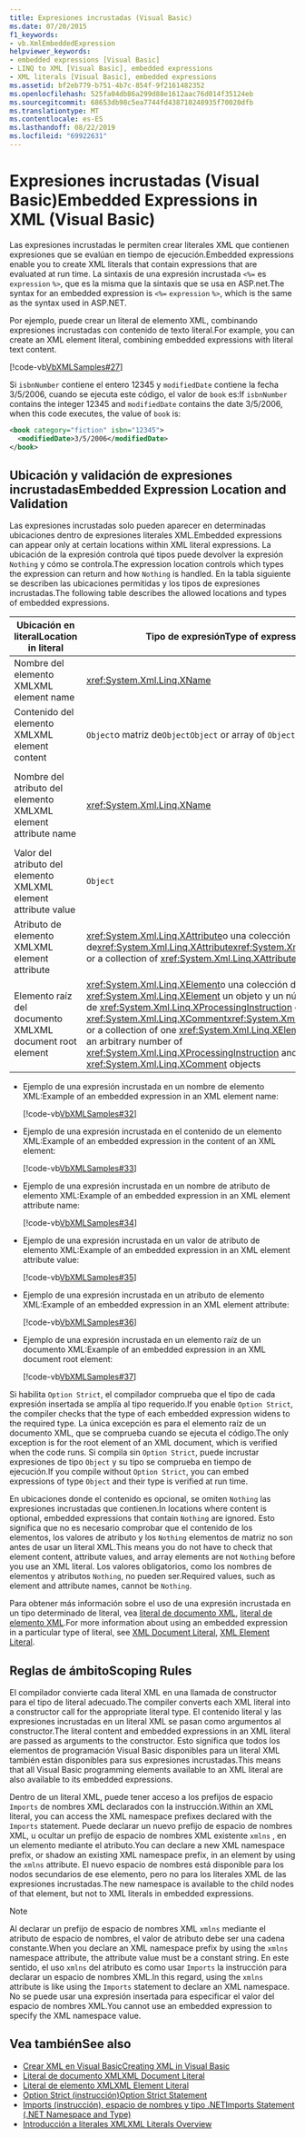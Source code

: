 ```yaml
---
title: Expresiones incrustadas (Visual Basic)
ms.date: 07/20/2015
f1_keywords:
- vb.XmlEmbeddedExpression
helpviewer_keywords:
- embedded expressions [Visual Basic]
- LINQ to XML [Visual Basic], embedded expressions
- XML literals [Visual Basic], embedded expressions
ms.assetid: bf2eb779-b751-4b7c-854f-9f2161482352
ms.openlocfilehash: 525fa04db86a299d88e1612aac76d014f35124eb
ms.sourcegitcommit: 68653db98c5ea7744fd438710248935f70020dfb
ms.translationtype: MT
ms.contentlocale: es-ES
ms.lasthandoff: 08/22/2019
ms.locfileid: "69922631"
---
```

# <a name="embedded-expressions-in-xml-visual-basic"></a><span data-ttu-id="72ee6-102">Expresiones incrustadas (Visual Basic)</span><span class="sxs-lookup"><span data-stu-id="72ee6-102">Embedded Expressions in XML (Visual Basic)</span></span>
<span data-ttu-id="72ee6-103">Las expresiones incrustadas le permiten crear literales XML que contienen expresiones que se evalúan en tiempo de ejecución.</span><span class="sxs-lookup"><span data-stu-id="72ee6-103">Embedded expressions enable you to create XML literals that contain expressions that are evaluated at run time.</span></span> <span data-ttu-id="72ee6-104">La sintaxis de una expresión incrustada `<%=` es `expression` `%>`, que es la misma que la sintaxis que se usa en ASP.net.</span><span class="sxs-lookup"><span data-stu-id="72ee6-104">The syntax for an embedded expression is `<%=` `expression` `%>`, which is the same as the syntax used in ASP.NET.</span></span>  
  
 <span data-ttu-id="72ee6-105">Por ejemplo, puede crear un literal de elemento XML, combinando expresiones incrustadas con contenido de texto literal.</span><span class="sxs-lookup"><span data-stu-id="72ee6-105">For example, you can create an XML element literal, combining embedded expressions with literal text content.</span></span>  
  
 [!code-vb[VbXMLSamples#27](~/samples/snippets/visualbasic/VS_Snippets_VBCSharp/VbXMLSamples/VB/XMLSamples13.vb#27)]  
  
 <span data-ttu-id="72ee6-106">Si `isbnNumber` contiene el entero 12345 y `modifiedDate` contiene la fecha 3/5/2006, cuando se ejecuta este código, el valor de `book` es:</span><span class="sxs-lookup"><span data-stu-id="72ee6-106">If `isbnNumber` contains the integer 12345 and `modifiedDate` contains the date 3/5/2006, when this code executes, the value of `book` is:</span></span>  
  
```xml  
<book category="fiction" isbn="12345">  
  <modifiedDate>3/5/2006</modifiedDate>  
</book>  
```  
  
## <a name="embedded-expression-location-and-validation"></a><span data-ttu-id="72ee6-107">Ubicación y validación de expresiones incrustadas</span><span class="sxs-lookup"><span data-stu-id="72ee6-107">Embedded Expression Location and Validation</span></span>  
 <span data-ttu-id="72ee6-108">Las expresiones incrustadas solo pueden aparecer en determinadas ubicaciones dentro de expresiones literales XML.</span><span class="sxs-lookup"><span data-stu-id="72ee6-108">Embedded expressions can appear only at certain locations within XML literal expressions.</span></span> <span data-ttu-id="72ee6-109">La ubicación de la expresión controla qué tipos puede devolver la expresión `Nothing` y cómo se controla.</span><span class="sxs-lookup"><span data-stu-id="72ee6-109">The expression location controls which types the expression can return and how `Nothing` is handled.</span></span> <span data-ttu-id="72ee6-110">En la tabla siguiente se describen las ubicaciones permitidas y los tipos de expresiones incrustadas.</span><span class="sxs-lookup"><span data-stu-id="72ee6-110">The following table describes the allowed locations and types of embedded expressions.</span></span>  
  
|<span data-ttu-id="72ee6-111">Ubicación en literal</span><span class="sxs-lookup"><span data-stu-id="72ee6-111">Location in literal</span></span>|<span data-ttu-id="72ee6-112">Tipo de expresión</span><span class="sxs-lookup"><span data-stu-id="72ee6-112">Type of expression</span></span>|<span data-ttu-id="72ee6-113">Control de`Nothing`</span><span class="sxs-lookup"><span data-stu-id="72ee6-113">Handling of `Nothing`</span></span>|  
|---|---|---|  
|<span data-ttu-id="72ee6-114">Nombre del elemento XML</span><span class="sxs-lookup"><span data-stu-id="72ee6-114">XML element name</span></span>|<xref:System.Xml.Linq.XName>|<span data-ttu-id="72ee6-115">Error</span><span class="sxs-lookup"><span data-stu-id="72ee6-115">Error</span></span>|  
|<span data-ttu-id="72ee6-116">Contenido del elemento XML</span><span class="sxs-lookup"><span data-stu-id="72ee6-116">XML element content</span></span>|<span data-ttu-id="72ee6-117">`Object`o matriz de`Object`</span><span class="sxs-lookup"><span data-stu-id="72ee6-117">`Object` or array of `Object`</span></span>|<span data-ttu-id="72ee6-118">Se ignora.</span><span class="sxs-lookup"><span data-stu-id="72ee6-118">Ignored</span></span>|  
|<span data-ttu-id="72ee6-119">Nombre del atributo del elemento XML</span><span class="sxs-lookup"><span data-stu-id="72ee6-119">XML element attribute name</span></span>|<xref:System.Xml.Linq.XName>|<span data-ttu-id="72ee6-120">Error, a menos que el valor del atributo también sea`Nothing`</span><span class="sxs-lookup"><span data-stu-id="72ee6-120">Error, unless the attribute value is also `Nothing`</span></span>|  
|<span data-ttu-id="72ee6-121">Valor del atributo del elemento XML</span><span class="sxs-lookup"><span data-stu-id="72ee6-121">XML element attribute value</span></span>|`Object`|<span data-ttu-id="72ee6-122">Declaración de atributo omitida</span><span class="sxs-lookup"><span data-stu-id="72ee6-122">Attribute declaration ignored</span></span>|  
|<span data-ttu-id="72ee6-123">Atributo de elemento XML</span><span class="sxs-lookup"><span data-stu-id="72ee6-123">XML element attribute</span></span>|<span data-ttu-id="72ee6-124"><xref:System.Xml.Linq.XAttribute>o una colección de<xref:System.Xml.Linq.XAttribute></span><span class="sxs-lookup"><span data-stu-id="72ee6-124"><xref:System.Xml.Linq.XAttribute> or a collection of <xref:System.Xml.Linq.XAttribute></span></span>|<span data-ttu-id="72ee6-125">Se ignora.</span><span class="sxs-lookup"><span data-stu-id="72ee6-125">Ignored</span></span>|  
|<span data-ttu-id="72ee6-126">Elemento raíz del documento XML</span><span class="sxs-lookup"><span data-stu-id="72ee6-126">XML document root element</span></span>|<span data-ttu-id="72ee6-127"><xref:System.Xml.Linq.XElement>o una colección de <xref:System.Xml.Linq.XElement> un objeto y un número arbitrario de <xref:System.Xml.Linq.XProcessingInstruction> objetos y <xref:System.Xml.Linq.XComment></span><span class="sxs-lookup"><span data-stu-id="72ee6-127"><xref:System.Xml.Linq.XElement> or a collection of one <xref:System.Xml.Linq.XElement> object and an arbitrary number of <xref:System.Xml.Linq.XProcessingInstruction> and <xref:System.Xml.Linq.XComment> objects</span></span>|<span data-ttu-id="72ee6-128">Se ignora.</span><span class="sxs-lookup"><span data-stu-id="72ee6-128">Ignored</span></span>|  
  
- <span data-ttu-id="72ee6-129">Ejemplo de una expresión incrustada en un nombre de elemento XML:</span><span class="sxs-lookup"><span data-stu-id="72ee6-129">Example of an embedded expression in an XML element name:</span></span>  
  
     [!code-vb[VbXMLSamples#32](~/samples/snippets/visualbasic/VS_Snippets_VBCSharp/VbXMLSamples/VB/XMLSamples13.vb#32)]  
  
- <span data-ttu-id="72ee6-130">Ejemplo de una expresión incrustada en el contenido de un elemento XML:</span><span class="sxs-lookup"><span data-stu-id="72ee6-130">Example of an embedded expression in the content of an XML element:</span></span>  
  
     [!code-vb[VbXMLSamples#33](~/samples/snippets/visualbasic/VS_Snippets_VBCSharp/VbXMLSamples/VB/XMLSamples13.vb#33)]  
  
- <span data-ttu-id="72ee6-131">Ejemplo de una expresión incrustada en un nombre de atributo de elemento XML:</span><span class="sxs-lookup"><span data-stu-id="72ee6-131">Example of an embedded expression in an XML element attribute name:</span></span>  
  
     [!code-vb[VbXMLSamples#34](~/samples/snippets/visualbasic/VS_Snippets_VBCSharp/VbXMLSamples/VB/XMLSamples13.vb#34)]  
  
- <span data-ttu-id="72ee6-132">Ejemplo de una expresión incrustada en un valor de atributo de elemento XML:</span><span class="sxs-lookup"><span data-stu-id="72ee6-132">Example of an embedded expression in an XML element attribute value:</span></span>  
  
     [!code-vb[VbXMLSamples#35](~/samples/snippets/visualbasic/VS_Snippets_VBCSharp/VbXMLSamples/VB/XMLSamples13.vb#35)]  
  
- <span data-ttu-id="72ee6-133">Ejemplo de una expresión incrustada en un atributo de elemento XML:</span><span class="sxs-lookup"><span data-stu-id="72ee6-133">Example of an embedded expression in an XML element attribute:</span></span>  
  
     [!code-vb[VbXMLSamples#36](~/samples/snippets/visualbasic/VS_Snippets_VBCSharp/VbXMLSamples/VB/XMLSamples13.vb#36)]  
  
- <span data-ttu-id="72ee6-134">Ejemplo de una expresión incrustada en un elemento raíz de un documento XML:</span><span class="sxs-lookup"><span data-stu-id="72ee6-134">Example of an embedded expression in an XML document root element:</span></span>  
  
     [!code-vb[VbXMLSamples#37](~/samples/snippets/visualbasic/VS_Snippets_VBCSharp/VbXMLSamples/VB/XMLSamples13.vb#37)]  
  
 <span data-ttu-id="72ee6-135">Si habilita `Option Strict`, el compilador comprueba que el tipo de cada expresión insertada se amplía al tipo requerido.</span><span class="sxs-lookup"><span data-stu-id="72ee6-135">If you enable `Option Strict`, the compiler checks that the type of each embedded expression widens to the required type.</span></span> <span data-ttu-id="72ee6-136">La única excepción es para el elemento raíz de un documento XML, que se comprueba cuando se ejecuta el código.</span><span class="sxs-lookup"><span data-stu-id="72ee6-136">The only exception is for the root element of an XML document, which is verified when the code runs.</span></span> <span data-ttu-id="72ee6-137">Si compila sin `Option Strict`, puede incrustar expresiones de tipo `Object` y su tipo se comprueba en tiempo de ejecución.</span><span class="sxs-lookup"><span data-stu-id="72ee6-137">If you compile without `Option Strict`, you can embed expressions of type `Object` and their type is verified at run time.</span></span>  
  
 <span data-ttu-id="72ee6-138">En ubicaciones donde el contenido es opcional, se omiten `Nothing` las expresiones incrustadas que contienen.</span><span class="sxs-lookup"><span data-stu-id="72ee6-138">In locations where content is optional, embedded expressions that contain `Nothing` are ignored.</span></span> <span data-ttu-id="72ee6-139">Esto significa que no es necesario comprobar que el contenido de los elementos, los valores de atributo y los `Nothing` elementos de matriz no son antes de usar un literal XML.</span><span class="sxs-lookup"><span data-stu-id="72ee6-139">This means you do not have to check that element content, attribute values, and array elements are not `Nothing` before you use an XML literal.</span></span> <span data-ttu-id="72ee6-140">Los valores obligatorios, como los nombres de elementos y atributos `Nothing`, no pueden ser.</span><span class="sxs-lookup"><span data-stu-id="72ee6-140">Required values, such as element and attribute names, cannot be `Nothing`.</span></span>  
  
 <span data-ttu-id="72ee6-141">Para obtener más información sobre el uso de una expresión incrustada en un tipo determinado de literal, vea [literal de documento XML](../../../../visual-basic/language-reference/xml-literals/xml-document-literal.md), [literal de elemento XML](../../../../visual-basic/language-reference/xml-literals/xml-element-literal.md).</span><span class="sxs-lookup"><span data-stu-id="72ee6-141">For more information about using an embedded expression in a particular type of literal, see [XML Document Literal](../../../../visual-basic/language-reference/xml-literals/xml-document-literal.md), [XML Element Literal](../../../../visual-basic/language-reference/xml-literals/xml-element-literal.md).</span></span>  
  
## <a name="scoping-rules"></a><span data-ttu-id="72ee6-142">Reglas de ámbito</span><span class="sxs-lookup"><span data-stu-id="72ee6-142">Scoping Rules</span></span>  
 <span data-ttu-id="72ee6-143">El compilador convierte cada literal XML en una llamada de constructor para el tipo de literal adecuado.</span><span class="sxs-lookup"><span data-stu-id="72ee6-143">The compiler converts each XML literal into a constructor call for the appropriate literal type.</span></span> <span data-ttu-id="72ee6-144">El contenido literal y las expresiones incrustadas en un literal XML se pasan como argumentos al constructor.</span><span class="sxs-lookup"><span data-stu-id="72ee6-144">The literal content and embedded expressions in an XML literal are passed as arguments to the constructor.</span></span> <span data-ttu-id="72ee6-145">Esto significa que todos los elementos de programación Visual Basic disponibles para un literal XML también están disponibles para sus expresiones incrustadas.</span><span class="sxs-lookup"><span data-stu-id="72ee6-145">This means that all Visual Basic programming elements available to an XML literal are also available to its embedded expressions.</span></span>  
  
 <span data-ttu-id="72ee6-146">Dentro de un literal XML, puede tener acceso a los prefijos de espacio `Imports` de nombres XML declarados con la instrucción.</span><span class="sxs-lookup"><span data-stu-id="72ee6-146">Within an XML literal, you can access the XML namespace prefixes declared with the `Imports` statement.</span></span> <span data-ttu-id="72ee6-147">Puede declarar un nuevo prefijo de espacio de nombres XML, u ocultar un prefijo de espacio de nombres XML existente `xmlns` , en un elemento mediante el atributo.</span><span class="sxs-lookup"><span data-stu-id="72ee6-147">You can declare a new XML namespace prefix, or shadow an existing XML namespace prefix, in an element by using the `xmlns` attribute.</span></span> <span data-ttu-id="72ee6-148">El nuevo espacio de nombres está disponible para los nodos secundarios de ese elemento, pero no para los literales XML de las expresiones incrustadas.</span><span class="sxs-lookup"><span data-stu-id="72ee6-148">The new namespace is available to the child nodes of that element, but not to XML literals in embedded expressions.</span></span>  
  
> [!NOTE]
> <span data-ttu-id="72ee6-149">Al declarar un prefijo de espacio de nombres XML `xmlns` mediante el atributo de espacio de nombres, el valor de atributo debe ser una cadena constante.</span><span class="sxs-lookup"><span data-stu-id="72ee6-149">When you declare an XML namespace prefix by using the `xmlns` namespace attribute, the attribute value must be a constant string.</span></span> <span data-ttu-id="72ee6-150">En este sentido, el uso `xmlns` del atributo es como usar `Imports` la instrucción para declarar un espacio de nombres XML.</span><span class="sxs-lookup"><span data-stu-id="72ee6-150">In this regard, using the `xmlns` attribute is like using the `Imports` statement to declare an XML namespace.</span></span> <span data-ttu-id="72ee6-151">No se puede usar una expresión insertada para especificar el valor del espacio de nombres XML.</span><span class="sxs-lookup"><span data-stu-id="72ee6-151">You cannot use an embedded expression to specify the XML namespace value.</span></span>  
  
## <a name="see-also"></a><span data-ttu-id="72ee6-152">Vea también</span><span class="sxs-lookup"><span data-stu-id="72ee6-152">See also</span></span>

- [<span data-ttu-id="72ee6-153">Crear XML en Visual Basic</span><span class="sxs-lookup"><span data-stu-id="72ee6-153">Creating XML in Visual Basic</span></span>](../../../../visual-basic/programming-guide/language-features/xml/creating-xml.md)
- [<span data-ttu-id="72ee6-154">Literal de documento XML</span><span class="sxs-lookup"><span data-stu-id="72ee6-154">XML Document Literal</span></span>](../../../../visual-basic/language-reference/xml-literals/xml-document-literal.md)
- [<span data-ttu-id="72ee6-155">Literal de elemento XML</span><span class="sxs-lookup"><span data-stu-id="72ee6-155">XML Element Literal</span></span>](../../../../visual-basic/language-reference/xml-literals/xml-element-literal.md)
- [<span data-ttu-id="72ee6-156">Option Strict (instrucción)</span><span class="sxs-lookup"><span data-stu-id="72ee6-156">Option Strict Statement</span></span>](../../../../visual-basic/language-reference/statements/option-strict-statement.md)
- [<span data-ttu-id="72ee6-157">Imports (instrucción), espacio de nombres y tipo .NET</span><span class="sxs-lookup"><span data-stu-id="72ee6-157">Imports Statement (.NET Namespace and Type)</span></span>](../../../../visual-basic/language-reference/statements/imports-statement-net-namespace-and-type.md)
- [<span data-ttu-id="72ee6-158">Introducción a literales XML</span><span class="sxs-lookup"><span data-stu-id="72ee6-158">XML Literals Overview</span></span>](../../../../visual-basic/programming-guide/language-features/xml/xml-literals-overview.md)
